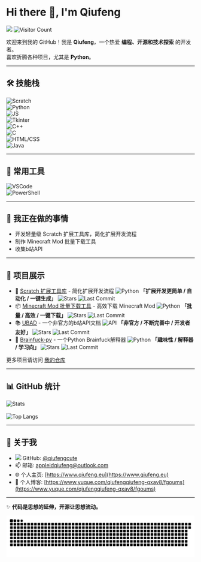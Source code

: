 # Hi there 👋, I'm Qiufeng
[![](https://img.shields.io/badge/dynamic/json?color=ff548c&label=Bilibili&query=%24.data.follower&suffix=%20followers&url=https://api.bilibili.com/x/relation/stat?vmid=3493083538786837)](https://space.bilibili.com/3493083538786837) ![Visitor Count](https://visitor-badge.laobi.icu/badge?page_id=qiufengcute.qiufengcute)

欢迎来到我的 GitHub！我是 **Qiufeng**，一个热爱 **编程、开源和技术探索** 的开发者。  
喜欢折腾各种项目，尤其是 **Python**。

---

## 🛠 技能栈

![Scratch](https://img.shields.io/badge/Scratch-熟练-4D97FF?logo=scratch)  
![Python](https://img.shields.io/badge/Python-熟练-3776AB?logo=python)  
![JS](https://img.shields.io/badge/JavaScript-掌握-F7DF1E?logo=javascript)  
![Tkinter](https://img.shields.io/badge/Tkinter-掌握-3776AB?logo=python)  
![C++](https://img.shields.io/badge/C++-掌握-00599C?logo=cplusplus)  
![C](https://img.shields.io/badge/C-掌握-A8B9CC?logo=c)  
![HTML/CSS](https://img.shields.io/badge/HTML-了解-2776AB?logo=html5)  
![Java](https://img.shields.io/badge/Java-了解-e74a1e)

---

## 🧰 常用工具

![VSCode](https://img.shields.io/badge/VSCode-常用-007ACC)  
![PowerShell](https://img.shields.io/badge/PowerShell-常用-5391FE)

---

## 🔭 我正在做的事情

- 开发轻量级 Scratch 扩展工具库，简化扩展开发流程  
- 制作 Minecraft Mod 批量下载工具
- 收集b站API  

---

## 🚀 项目展示

- 📜 [Scratch 扩展工具库](https://github.com/qiufengcute/ScratchExtensionTools) - 简化扩展开发流程 ![Python](https://img.shields.io/badge/相关语言-Python-3776AB?logo=python) **「扩展开发更简单 / 自动化 / 一键生成」** ![Stars](https://img.shields.io/github/stars/qiufengcute/ScratchExtensionTools?style=flat) ![Last Commit](https://img.shields.io/github/last-commit/qiufengcute/ScratchExtensionTools?label=最后更新)  
- 📦 [Minecraft Mod 批量下载工具](https://github.com/qiufengcute/Packnload) - 高效下载 Minecraft Mod ![Python](https://img.shields.io/badge/相关语言-Python-3776AB?logo=python) **「批量 / 高效 / 一键下载」** ![Stars](https://img.shields.io/github/stars/qiufengcute/Packnload?style=flat) ![Last Commit](https://img.shields.io/github/last-commit/qiufengcute/Packnload?label=最后更新)  
- 📚 [UBAD](https://github.com/qiufengcute/unofficial-bilibili-apis-docs) - 一个非官方的b站API文档 ![API](https://img.shields.io/badge/相关语言-API-2496ED?logo=api) **「非官方 / 不断完善中 / 开发者友好」** ![Stars](https://img.shields.io/github/stars/qiufengcute/unofficial-bilibili-apis-docs?style=flat) ![Last Commit](https://img.shields.io/github/last-commit/qiufengcute/unofficial-bilibili-apis-docs?label=最后更新)  
- 🧠 [Brainfuck-py](https://github.com/qiufengcute/brainfuck-py) - 一个Python Brainfuck解释器 ![Python](https://img.shields.io/badge/相关语言-Python-3776AB?logo=python) **「趣味性 / 解释器 / 学习向」** ![Stars](https://img.shields.io/github/stars/qiufengcute/brainfuck-py?style=flat) ![Last Commit](https://img.shields.io/github/last-commit/qiufengcute/brainfuck-py?label=最后更新)  

更多项目请访问 [我的仓库](https://github.com/qiufengcute?tab=repositories)  

---

## 📊 GitHub 统计

![Stats](https://github-readme-stats.vercel.app/api?username=qiufengcute&hide=contribs&show_icons=true&theme=dracula)
<br><br>
![Top Langs](https://github-readme-stats.vercel.app/api/top-langs/?username=qiufengcute&layout=compact&theme=dracula)

---

## 🔗 关于我

- <img src="https://github.githubassets.com/favicons/favicon.png" width="16"/> GitHub: [@qiufengcute](https://github.com/qiufengcute)  
- 📫 邮箱: [appleidqiufeng@outlook.com](mailto:appleidqiufeng@outlook.com)  
- 🌐 个人主页: [https://www.qiufeng.eu](https://www.qiufeng.eu)  
- 📖 个人博客: [https://www.yuque.com/qiufengqiufeng-qxav8/fgoums](https://www.yuque.com/qiufengqiufeng-qxav8/fgoums)  

---

✨ **代码是思想的延伸，开源让思想流动。**  

<picture>
  <source media="(prefers-color-scheme: dark)" srcset="github-snake-dark.svg">
  <source media="(prefers-color-scheme: light)" srcset="github-snake.svg">
  <img alt="贡献蛇" src="github-snake.svg">
</picture>

